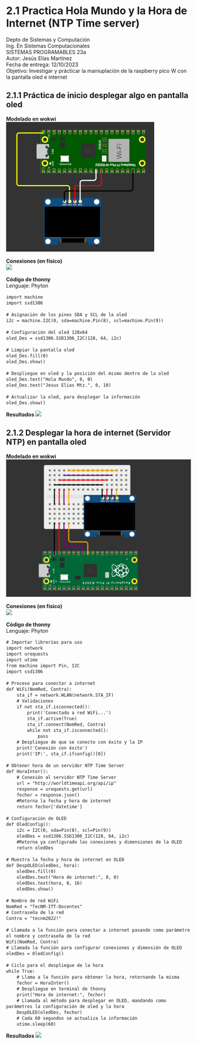 # 2.1 Practica Hola Mundo y la Hora de Internet (NTP Time server) 
Depto de Sistemas y Computación  
Ing. En Sistemas Computacionales  
SISTEMAS PROGRAMABLES 23a  
Autor: Jesús Elías Martínez  
Fecha de entrega:   12/10/2023  
Objetivo: Investigar y prácticar la maniuplación de la raspberry pico W con la pantalla oled e internet  

## 2.1.1 Práctica de inicio desplegar algo en pantalla oled
**Modelado en wokwi**  
![](Imágenes-Prácticas/modelado.png)  

**Conexiones (en físico)**  
![](Imágenes-Prácticas/ConFis1.png) 

**Código de thonny**   
Lenguaje: Phyton
```# Importar las librerías
import machine
import ssd1306

# Asignación de los pines SDA y SCL de la oled
i2c = machine.I2C(0, sda=machine.Pin(8), scl=machine.Pin(9))

# Configuración del oled 128x64
oled_Des = ssd1306.SSD1306_I2C(128, 64, i2c)

# Limpiar la pantalla oled
oled_Des.fill(0)
oled_Des.show()

# Despliegue en oled y la posición del mismo dentro de la oled
oled_Des.text("Hola Mundo", 0, 0)
oled_Des.text("Jesus Elias Mtz.", 0, 10)

# Actualizar la oled, para desplegar la información
oled_Des.show()
```

**Resultados**
![](Imágenes-Prácticas/Res1.png)   

## 2.1.2 Desplegar la hora de internet (Servidor NTP) en pantalla oled
**Modelado en wokwi**  
![](Imágenes-Prácticas/modelado1.png)  

**Conexiones (en físico)**  
![](Imágenes-Prácticas/ConFis2.png)  

**Código de thonny**   
Lenguaje: Phyton
```
# Importar librerías para uso
import network
import urequests
import utime
from machine import Pin, I2C
import ssd1306

# Proceso para conectar a internet
def WiFi(NomRed, Contra):
    sta_if = network.WLAN(network.STA_IF)
    # Validaciones
    if not sta_if.isconnected():
        print('Conectado a red WiFi...')
        sta_if.active(True)
        sta_if.connect(NomRed, Contra)
        while not sta_if.isconnected():
            pass
    # Despliegue de que se conecto con éxito y la IP
    print('Conexión con éxito')
    print('IP:', sta_if.ifconfig()[0])

# Obtener hora de un servidor NTP Time Server
def HoraInter():
    # Conexión al servidor NTP Time Server
    url = "http://worldtimeapi.org/api/ip"
    response = urequests.get(url)
    fechor = response.json()
    #Retorna la fecha y hora de internet
    return fechor['datetime']

# Configuración de OLED
def OledConfig():
    i2c = I2C(0, sda=Pin(8), scl=Pin(9))
    oledDes = ssd1306.SSD1306_I2C(128, 64, i2c)
    #Retorna ya configurado las conexiones y dimensiones de la OLED
    return oledDes

# Muestra la fecha y hora de internet en OLED
def DespOLED(oledDes, hora):
    oledDes.fill(0)
    oledDes.text("Hora de internet:", 0, 0)
    oledDes.text(hora, 0, 16)
    oledDes.show()

# Nombre de red WiFi
NomRed = "TecNM-ITT-Docentes"
# Contraseña de la red
Contra = "tecnm2022!"  
    
# Llamada a la función para conectar a internet pasando como parámetro el nombre y contraseña de la red
WiFi(NomRed, Contra)
# Llamada la función para configurar conexiones y dimensión de OLED
oledDes = OledConfig()
    
# Ciclo para el despliegue de la hora
while True:
    # Llama a la función para obtener la hora, retornando la misma
    fechor = HoraInter()
    # Despliegue en terminal de thonny
    print("Hora de internet:", fechor)
    # Llamada al método para desplegar en OLED, mandando como parámetros la configuración de oled y la hora
    DespOLED(oledDes, fechor)
    # Cada 60 segundos se actualiza la información
    utime.sleep(60)
```

**Resultados**
![](Imágenes-Prácticas/Res2.png) 

